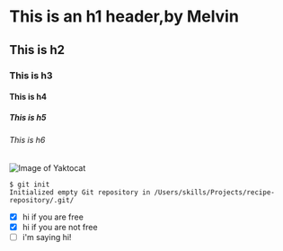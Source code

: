 # This is an h1 header,by Melvin
## This is h2
### This is h3
#### This is h4
##### This is h5
###### This is h6
![Image of Yaktocat](https://octodex.github.com/images/yaktocat.png)
```
$ git init
Initialized empty Git repository in /Users/skills/Projects/recipe-repository/.git/
```
- [x] hi if you are free
- [x] hi if you are not free
- [ ] i'm saying hi!
